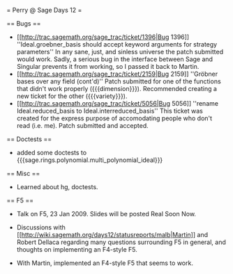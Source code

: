 = Perry @ Sage Days 12 =

== Bugs ==

 * [[http://trac.sagemath.org/sage_trac/ticket/1396|Bug 1396]] ''Ideal.groebner_basis should accept keyword arguments for strategy parameters'' In any sane, just, and sinless universe the patch submitted would work. Sadly, a serious bug in the interface between Sage and Singular prevents it from working, so I passed it back to Martin.
 * [[http://trac.sagemath.org/sage_trac/ticket/2159|Bug 2159]] ''Gröbner bases over any field (cont'd)'' Patch submitted for one of the functions that didn't work properly ({{{dimension}}}). Recommended creating a new ticket for the other ({{{variety}}}).
 * [[http://trac.sagemath.org/sage_trac/ticket/5056|Bug 5056]] ''rename Ideal.reduced_basis to Ideal.interreduced_basis'' This ticket was created for the express purpose of accomodating people who don't read (i.e. me). Patch submitted and accepted.

== Doctests ==

  * added some doctests to {{{sage.rings.polynomial.multi_polynomial_ideal}}}

== Misc ==

 * Learned about hg, doctests.

== F5 ==

 * Talk on F5, 23 Jan 2009. Slides will be posted Real Soon Now.

 * Discussions with [[http://wiki.sagemath.org/days12/statusreports/malb|Martin]] and Robert Dellaca regarding many questions surrounding F5 in general, and thoughts on implementing an F4-style F5.

 * With Martin, implemented an F4-style F5 that seems to work.
